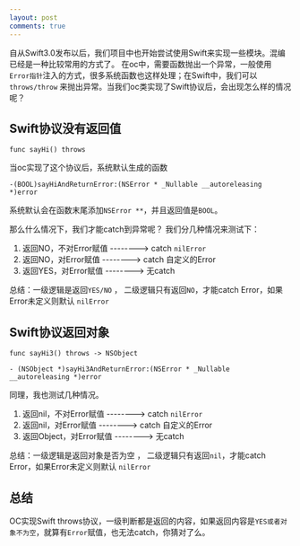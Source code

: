 ```yaml
---
layout: post
comments: true
---
```

自从Swift3.0发布以后，我们项目中也开始尝试使用Swift来实现一些模块。混编已经是一种比较常用的方式了。
在oc中，需要函数抛出一个异常，一般使用`Error指针`注入的方式，很多系统函数也这样处理；在Swift中，我们可以 `throws/throw` 来抛出异常。当我们oc类实现了Swift协议后，会出现怎么样的情况呢？

## Swift协议没有返回值

```
func sayHi() throws
```
当oc实现了这个协议后，系统默认生成的函数

```
-(BOOL)sayHiAndReturnError:(NSError * _Nullable __autoreleasing *)error
```
系统默认会在函数末尾添加`NSError **`，并且返回值是`BOOL`。

那么什么情况下，我们才能catch到异常呢？
我们分几种情况来测试下：
1. 返回NO，不对Error赋值 --------> catch `nilError`
2. 返回NO，对Error赋值 --------> catch 自定义的Error
3. 返回YES，对Error赋值 --------> 无catch

总结：一级逻辑是返回`YES/NO` ， 二级逻辑只有返回`NO`，才能catch Error，如果Error未定义则默认 `nilError`

## Swift协议返回对象

```
func sayHi3() throws -> NSObject
```

```
- (NSObject *)sayHi3AndReturnError:(NSError * _Nullable __autoreleasing *)error
```
同理，我也测试几种情况。
1. 返回nil，不对Error赋值 --------> catch `nilError`
2. 返回nil，对Error赋值 --------> catch 自定义的Error
3. 返回Object，对Error赋值 --------> 无catch

总结：一级逻辑是返回对象是否为空 ， 二级逻辑只有返回`nil`，才能catch Error，如果Error未定义则默认 `nilError`


## 总结
OC实现Swift throws协议，一级判断都是返回的内容，如果返回内容是`YES或者对象不为空`，就算有`Error`赋值，也无法catch，你猜对了么。